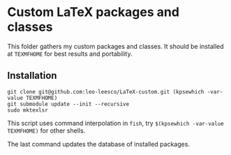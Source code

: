 # Custom LaTeX packages and classes

This folder gathers my custom packages and classes. It should be installed at `TEXMFHOME` for best results and portability.

## Installation

```fish
git clone git@github.com:leo-leesco/LaTeX-custom.git (kpsewhich -var-value TEXMFHOME)
git submodule update --init --recursive
sudo mktexlsr
```

This script uses command interpolation in `fish`, try `$(kpsewhich -var-value TEXMFHOME)` for other shells.

The last command updates the database of installed packages.
